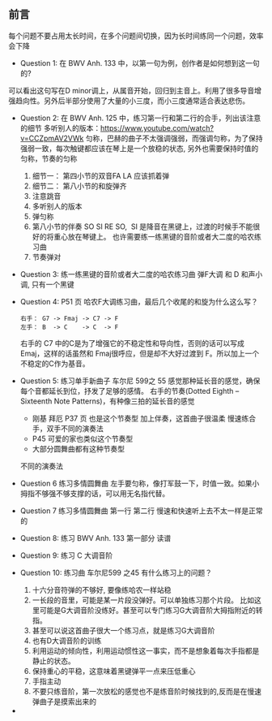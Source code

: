 ## 前言

每个问题不要占用太长时间，在多个问题间切换，因为长时间练同一个问题，效率会下降

* Question 1: 在 BWV Anh. 133 中，以第一句为例，创作者是如何想到这一句的?

可以看出这句写在D minor调上，从属音开始，回归到主音上。利用了很多导音增强趋向性。另外后半部分使用了大量的小三度，而小三度通常适合表达悲伤。

* Question 2: 在 BWV Anh. 125 中，练习第一行和第二行的合手，列出该注意的细节
    多听别人的版本：https://www.youtube.com/watch?v=CCZpmAV2VWk
    匀称，巴赫的曲子不太强调强弱，而强调匀称，为了保持强弱一致，每次触键都应该在琴上是一个放稳的状态, 另外也需要保持时值的匀称，节奏的匀称

    1. 细节一： 第四小节的双音FA LA 应该抓着弹
    2. 细节二： 第八小节的和旋弹齐
    3. 注意跳音
    4. 多听别人的版本
    5. 弹匀称
    3. 第八小节的伴奏 SO SI RE SO,  SI 是降音在黑键上，过渡的时候手不能很好的将重心放在琴键上。 也许需要练一练黑键的音阶或者大二度的哈农练习曲
    3. 节奏弹对

* Question 3: 练一练黑键的音阶或者大二度的哈农练习曲
    弹F大调 和 D 和声小调, 只有一个黑键

* Question 4: P51 页 哈农F大调练习曲，最后几个收尾的和旋为什么这么写？

    ```
    右手： G7 -> Fmaj -> C7 -> F
    左手： B  -> C    -> C  -> F
    ```
    右手的 C7 中的C是为了增强它的不稳定性和导向性，否则的话可以写成Emaj，这样的话虽然和 Fmaj很呼应，但是却不大好过渡到 F。所以加上一个不稳定的C作为基音。

* Question 5: 练习单手新曲子 车尔尼 599之 55
    感觉那种延长音的感觉，确保每个音都延长到位，抒发了足够的感情。
    右手的节奏(Dotted Eighth – Sixteenth Note Patterns)，有种像三拍的延长音的感觉
    * 刚基 拜厄 P37 页 也是这个节奏型 加上伴奏，这首曲子很温柔 慢速练合手，双手不同的演奏法
    * P45 可爱的家也类似这个节奏型
    * 大部分圆舞曲都有这种节奏型

    不同的演奏法

* Question 6 练习多情圆舞曲 左手要匀称，像打军鼓一下，时值一致。如果小拇指不够强不够支撑的话，可以用无名指代替。

* Question 7 练习多情圆舞曲 第一行 第二行
    慢速和快速听上去不太一样是正常的


* Question 8: 练习  BWV Anh. 133 第一部分
    读谱

* Question 9: 练习 C 大调音阶

* Question 10: 练习曲 车尔尼599 之45 有什么练习上的问题？
    1. 十六分音符弹的不够好, 要像练哈农一样站稳
    2. 一长段的音里，可能是某一片段没弹好。可以单独练习那个片段。 比如这里可能是G大调音阶没练好。甚至可以专门练习G大调音阶大拇指附近的转指。
    3. 甚至可以说这首曲子很大一个练习点，就是练习G大调音阶
    4. 也有D大调音阶的训练
    5. 利用运动的倾向性，利用运动惯性这一事实，而不是想象着每次手指都是静止的状态。
    6. 保持重心的平稳，这意味着黑键弹平一点来压低重心
    7. 手指主动
    8. 不要只练音阶，第一次放松的感觉也不是练音阶时候找到的,反而是在慢速弹曲子是摸索出来的

* 

